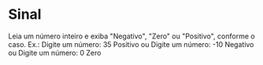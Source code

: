 # Sinal
Leia um número inteiro e exiba "Negativo", "Zero" ou "Positivo", conforme o caso.  Ex.:  Digite um número: 35 Positivo ou  Digite um número: -10 Negativo ou  Digite um número: 0 Zero
